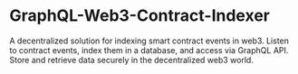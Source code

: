 # GraphQL-Web3-Contract-Indexer
A decentralized solution for indexing smart contract events in web3. Listen to contract events, index them in a database, and access via GraphQL API. Store and retrieve data securely in the decentralized web3 world.
